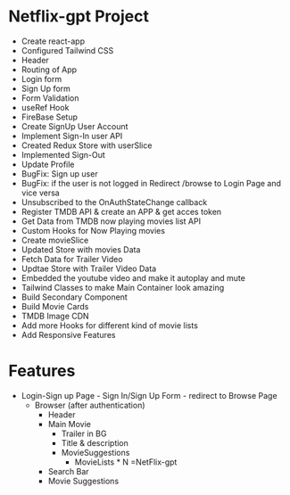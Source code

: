 # Netflix-gpt Project

- Create react-app
- Configured Tailwind CSS
- Header
- Routing of App
- Login form
- Sign Up form
- Form Validation
- useRef Hook
- FireBase Setup
- Create SignUp User Account
- Implement Sign-In user API
- Created Redux Store with userSlice
- Implemented Sign-Out
- Update Profile
- BugFix: Sign up user 
- BugFix: if the user is not logged in Redirect /browse to  Login Page and vice versa
- Unsubscribed to the OnAuthStateChange callback
- Register TMDB API & create an APP & get acces token
- Get Data from TMDB now playing movies list API
- Custom Hooks for Now Playing movies
- Create movieSlice
- Updated Store with movies Data
- Fetch Data for Trailer Video
- Updtae Store with Trailer Video Data
- Embedded the youtube video and make it autoplay and mute
- Tailwind Classes to make Main Container look amazing
- Build Secondary Component
- Build Movie Cards
- TMDB Image CDN
- Add more Hooks for different kind of movie lists
- Add Responsive Features




# Features
- Login-Sign up Page
       - Sign In/Sign Up Form
       - redirect to Browse Page
  - Browser (after authentication)
       - Header
       - Main Movie
          - Trailer in BG
          - Title & description
          - MovieSuggestions
              - MovieLists * N
 =NetFlix-gpt
      - Search Bar
      - Movie Suggestions
